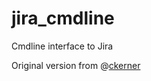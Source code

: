 # jira_cmdline
Cmdline interface to Jira

Original version from @[ckerner](https://github.com/ckerner)
